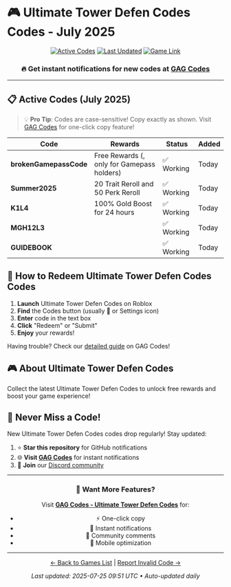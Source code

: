 # 🎮 Ultimate Tower Defen Codes Codes - July 2025

<div align="center">

[![Active Codes](https://img.shields.io/badge/Active%20Codes-5-brightgreen)](https://gagcodes.com/roblox/ultimate-tower-defense)
[![Last Updated](https://img.shields.io/badge/Last%20Updated-Today-orange)](https://gagcodes.com/roblox/ultimate-tower-defense)
[![Game Link](https://img.shields.io/badge/Play-Ultimate%20Tower%20Defen%20Codes-red)](https://www.roblox.com/games/)

### 🔥 **Get instant notifications for new codes at [GAG Codes](https://gagcodes.com/roblox/ultimate-tower-defense)**

</div>

---

## 📋 Active Codes (July 2025)

> 💡 **Pro Tip**: Codes are case-sensitive! Copy exactly as shown. Visit [GAG Codes](https://gagcodes.com/roblox/ultimate-tower-defense) for one-click copy feature!

| Code | Rewards | Status | Added |
|------|---------|--------|-------|
| **brokenGamepassCode** | Free Rewards (, only for Gamepass holders) | ✅ Working | Today |
| **Summer2025** | 20 Trait Reroll and 50 Perk Reroll | ✅ Working | Today |
| **K1L4** | 100% Gold Boost for 24 hours | ✅ Working | Today |
| **MGH12L3** |  | ✅ Working | Today |
| **GUIDEBOOK** |  | ✅ Working | Today |


## 📖 How to Redeem Ultimate Tower Defen Codes Codes

1. **Launch** Ultimate Tower Defen Codes on Roblox
2. **Find** the Codes button (usually 🎁 or Settings icon)
3. **Enter** code in the text box
4. **Click** "Redeem" or "Submit"
5. **Enjoy** your rewards!

Having trouble? Check our [detailed guide](https://gagcodes.com/roblox/ultimate-tower-defense#how-to-redeem) on GAG Codes!

## 🎮 About Ultimate Tower Defen Codes

Collect the latest Ultimate Tower Defen Codes to unlock free rewards and boost your game experience!

## 🔔 Never Miss a Code!

New Ultimate Tower Defen Codes codes drop regularly! Stay updated:

1. ⭐ **Star this repository** for GitHub notifications
2. 🌐 **Visit [GAG Codes](https://gagcodes.com/roblox/ultimate-tower-defense)** for instant notifications
3. 💬 **Join** our [Discord community](https://gagcodes.com/discord)

---

<div align="center">

### 🚀 Want More Features?

Visit [**GAG Codes - Ultimate Tower Defen Codes**](https://gagcodes.com/roblox/ultimate-tower-defense) for:
- ⚡ One-click copy
- 🔔 Instant notifications  
- 💬 Community comments
- 📱 Mobile optimization

---

[← Back to Games List](README.md) | [Report Invalid Code →](https://github.com/yourusername/roblox-codes-directory/issues)

*Last updated: 2025-07-25 09:51 UTC • Auto-updated daily*

</div>